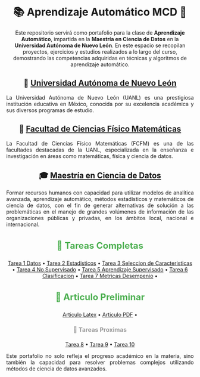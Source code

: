 <h1 align="center">📚 Aprendizaje Automático MCD 🚀</h1>

<p align="center">
  Este repositorio servirá como portafolio para la clase de <strong>Aprendizaje Automático</strong>, impartida en la <strong>Maestría en Ciencia de Datos</strong> en la <strong>Universidad Autónoma de Nuevo León</strong>. En este espacio se recopilan proyectos, ejercicios y estudios realizados a lo largo del curso, demostrando las competencias adquiridas en técnicas y algoritmos de aprendizaje automático.
</p>

<h2 align="center">🏫 <a href="https://www.uanl.mx/" target="_blank">Universidad Autónoma de Nuevo León</a></h2>
<p align="justify">
  La Universidad Autónoma de Nuevo León (UANL) es una prestigiosa institución educativa en México, conocida por su excelencia académica y sus diversos programas de estudio.
</p>

<h2 align="center">📐 <a href="https://www.fcfm.uanl.mx/" target="_blank">Facultad de Ciencias Físico Matemáticas</a></h2>
<p align="justify">
  La Facultad de Ciencias Físico Matemáticas (FCFM) es una de las facultades destacadas de la UANL, especializada en la enseñanza e investigación en áreas como matemáticas, física y ciencia de datos.
</p>

<h2 align="center">🎓 <a href="https://www.fcfm.uanl.mx/posgrados/maestria-en-ciencia-de-datos" target="_blank">Maestría en Ciencia de Datos</a></h2>
<p align="justify">
  Formar recursos humanos con capacidad para utilizar modelos de analítica avanzada, aprendizaje automático, métodos estadísticos y matemáticos de ciencia de datos, con el fin de generar alternativas de solución a las problemáticas en el manejo de grandes volúmenes de información de las organizaciones públicas y privadas, en los ámbitos local, nacional e internacional.
</p>

<h3 align="center" style="font-size: 24px; color: #4CAF50;" >📝 Tareas Completas </h3>
<p align="center">
  <a href="tareas/01_datos_update.ipynb">Tarea 1 Datos</a> • 
  <a href="tareas/02_estadisticos_update.ipynb">Tarea 2 Estadisticos</a> •
  <a href="tareas/03_sel_caract_updated.ipynb">Tarea 3 Seleccion de Caracteristicas</a> •
  <a href="tareas/04_no_supervisado_updated.ipynb">Tarea 4 No Supervisado</a> •
  <a href="tareas/05_Aprendizaje_Supervisado.ipynb">Tarea 5 Aprendizaje Supervisado</a> •
  <a href="tareas/06_Clasificacion.ipynb">Tarea 6 Clasificacion</a> • 
  <a href="tareas/06_Clasificacion.ipynb#07_Metricas">Tarea 7 Metricas Desempenio</a> •

 

<h3 align="center" style="font-size: 24px; color: #4CAF50;" >📝 Articulo Preliminar</h3>
<p align="center">
  <a href="tareas/articulo.tex">Articulo Latex</a> •
  <a href="tareas/Elsevier_Article__elsarticle__Template.pdf">Articulo PDF</a> •
  
</p>

<h4 align="center" style="font-size: 16px; color: #999;" >📝 Tareas Proximas </h4>
<p align="center">
  <a href="tareas/tarea8">Tarea 8</a> • 
  <a href="tareas/tarea9">Tarea 9</a> • 
  <a href="tareas/tarea10">Tarea 10</a>
</p>

<p align="justify">
  Este portafolio no solo refleja el progreso académico en la materia, sino también la capacidad para resolver problemas complejos utilizando métodos de ciencia de datos avanzados.
</p>

